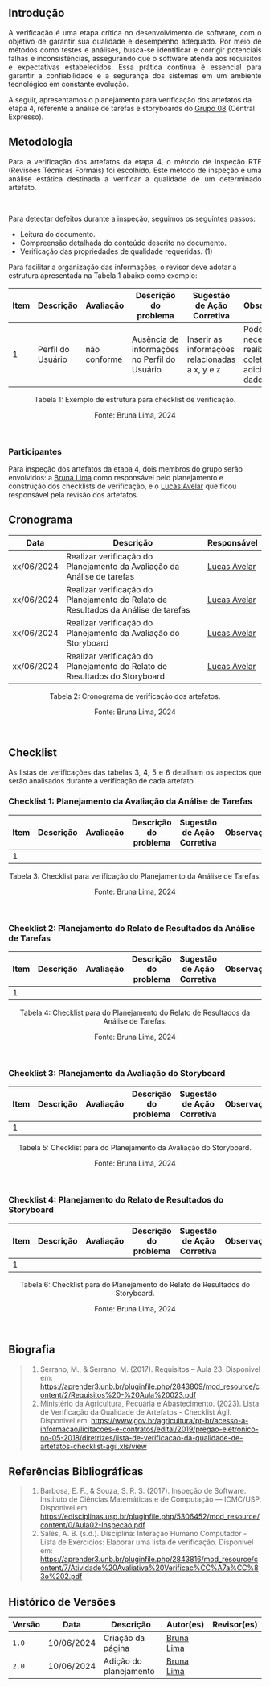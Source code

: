 ## Introdução
<p style="text-align: justify;"> A verificação é uma etapa crítica no desenvolvimento de software, com o objetivo de garantir sua qualidade e desempenho adequado. Por meio de métodos como testes e análises, busca-se identificar e corrigir potenciais falhas e inconsistências, assegurando que o software atenda aos requisitos e expectativas estabelecidos. Essa prática contínua é essencial para garantir a confiabilidade e a segurança dos sistemas em um ambiente tecnológico em constante evolução.

A seguir, apresentamos o planejamento para verificação dos artefatos da etapa 4, referente a análise de tarefas e storyboards do <a href="https://interacao-humano-computador.github.io/2024.1-Central-Expresso/" target="_blank">Grupo 08</a> (Central Expresso).</p>

## Metodologia
<p style="text-align: justify;"> Para a verificação dos artefatos da etapa 4, o método de inspeção RTF (Revisões Técnicas Formais) foi escolhido. Este método de inspeção é uma análise estática destinada a verificar a qualidade de um determinado artefato.</p><br>

Para detectar defeitos durante a inspeção, seguimos os seguintes passos: <br>
- Leitura do documento. <br>
- Compreensão detalhada do conteúdo descrito no documento. <br>
- Verificação das propriedades de qualidade requeridas. (1) <br>

Para facilitar a organização das informações, o revisor deve adotar a estrutura apresentada na Tabela 1 abaixo como exemplo: <br>

<center> 

| Item | Descrição      | Avaliação      | Descrição do problema | Sugestão de Ação Corretiva | Observações |
| ---- | -------------- | -------------- | --------------------- | -------------------------- | ----------- |
|  1   | Perfil do Usuário | não conforme | Ausência de informações no Perfil do Usuário |Inserir as informações relacionadas a x, y e z | Pode ser necessário realizar coletas adicionais de dados |

</center>

<p style="text-align: center">Tabela 1: Exemplo de estrutura para checklist de verificação.</p>
<p style="text-align: center">Fonte: Bruna Lima, 2024</p>

<br>

### Participantes
Para inspeção dos artefatos da etapa 4, dois membros do grupo serão envolvidos: a [Bruna Lima](https://github.com/libruna) como responsável pelo planejamento e construção dos checklists de verificação, e o [Lucas Avelar](https://github.com/LucasAvelar2711) que ficou responsável pela revisão dos artefatos.

## Cronograma

<center> 

| Data     | Descrição      | Responsável        | 
| -------- | -------------- | ------------------ | 
|  xx/06/2024  | Realizar verificação do Planejamento da Avaliação da Análise de tarefas | [Lucas Avelar](https://github.com/LucasAvelar2711) |   
|  xx/06/2024  | Realizar verificação do Planejamento do Relato de Resultados da Análise de tarefas | [Lucas Avelar](https://github.com/LucasAvelar2711) |   
|  xx/06/2024  | Realizar verificação do Planejamento da Avaliação do Storyboard | [Lucas Avelar](https://github.com/LucasAvelar2711) |   
|  xx/06/2024  | Realizar verificação do Planejamento do Relato de Resultados do Storyboard | [Lucas Avelar](https://github.com/LucasAvelar2711) |  

</center>

<p style="text-align: center">Tabela 2: Cronograma de verificação dos artefatos.</p>
<p style="text-align: center">Fonte: Bruna Lima, 2024</p>

<br>

## Checklist
<p style="text-align: justify">As listas de verificações das tabelas 3, 4, 5 e 6 detalham os aspectos que serão analisados durante a verificação de cada artefato.</p>

### Checklist 1: Planejamento da Avaliação da Análise de Tarefas

<center> 
  
| Item | Descrição      | Avaliação      | Descrição do problema | Sugestão de Ação Corretiva | Observações |
| ---- | -------------- | -------------- | --------------------- | -------------------------- | ----------- |
| 1    | | | | | |

</center>

<p style="text-align: center">Tabela 3: Checklist para verificação do Planejamento da Análise de Tarefas.</p>
<p style="text-align: center">Fonte: Bruna Lima, 2024</p>

<br>

### Checklist 2: Planejamento do Relato de Resultados da Análise de Tarefas

<center> 
  
| Item | Descrição      | Avaliação      | Descrição do problema | Sugestão de Ação Corretiva | Observações |
| ---- | -------------- | -------------- | --------------------- | -------------------------- | ----------- |
| 1    | | | | | |

</center>

<p style="text-align: center">Tabela 4: Checklist para do Planejamento do Relato de Resultados da Análise de Tarefas.</p>
<p style="text-align: center">Fonte: Bruna Lima, 2024</p>

<br>

### Checklist 3: Planejamento da Avaliação do Storyboard

<center> 
  
| Item | Descrição      | Avaliação      | Descrição do problema | Sugestão de Ação Corretiva | Observações |
| ---- | -------------- | -------------- | --------------------- | -------------------------- | ----------- |
| 1    | | | | | |

</center>

<p style="text-align: center">Tabela 5: Checklist para do Planejamento da Avaliação do Storyboard.</p>
<p style="text-align: center">Fonte: Bruna Lima, 2024</p>

<br>

### Checklist 4: Planejamento do Relato de Resultados do Storyboard

<center> 
  
| Item | Descrição      | Avaliação      | Descrição do problema | Sugestão de Ação Corretiva | Observações |
| ---- | -------------- | -------------- | --------------------- | -------------------------- | ----------- |
| 1    | | | | | |

</center>

<p style="text-align: center">Tabela 6: Checklist para do Planejamento do Relato de Resultados do Storyboard.</p>
<p style="text-align: center">Fonte: Bruna Lima, 2024</p>

<br>

## Biografia
> 1. Serrano, M., & Serrano, M. (2017). Requisitos – Aula 23. Disponivel em: https://aprender3.unb.br/pluginfile.php/2843809/mod_resource/content/2/Requisitos%20-%20Aula%20023.pdf
> 2. Ministério da Agricultura, Pecuária e Abastecimento. (2023). Lista de Verificação da Qualidade de Artefatos - Checklist Ágil. Disponivel em: https://www.gov.br/agricultura/pt-br/acesso-a-informacao/licitacoes-e-contratos/edital/2019/pregao-eletronico-no-05-2018/diretrizes/lista-de-verificacao-da-qualidade-de-artefatos-checklist-agil.xls/view

## Referências Bibliográficas
> 1. Barbosa, E. F., & Souza, S. R. S. (2017). Inspeção de Software. Instituto de Ciências Matemáticas e de Computação — ICMC/USP. Disponivel em: https://edisciplinas.usp.br/pluginfile.php/5306452/mod_resource/content/0/Aula02-Inspecao.pdf
> 2. Sales, A. B. (s.d.). Disciplina: Interação Humano Computador - Lista de Exercícios: Elaborar uma lista de verificação. Disponível em: https://aprender3.unb.br/pluginfile.php/2843816/mod_resource/content/7/Atividade%20Avaliativa%20Verificac%CC%A7a%CC%83o%202.pdf

## Histórico de Versões

| Versão |    Data    | Descrição      | Autor(es)           | Revisor(es)               |
| ------ | :--------: | -------------- | --------------------| ------------------------- |
| `1.0`  | 10/06/2024 | Criação da página              | [Bruna Lima](https://github.com/libruna) |   |
| `2.0`  | 10/06/2024 | Adição do planejamento | [Bruna Lima](https://github.com/libruna) |   |